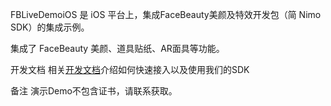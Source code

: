 FBLiveDemoiOS 是 iOS 平台上，集成FaceBeauty美颜及特效开发包（简 Nimo SDK）的集成示例。

集成了 FaceBeauty 美颜、道具贴纸、AR面具等功能。

开发文档 相关[开发文档](https://ycngvyycpff4.feishu.cn/wiki/ULzkw6Ygnirpbrki2o6c2R07n0f?from=from_copylink)介绍如何快速接入以及使用我们的SDK

备注 演示Demo不包含证书，请联系获取。
